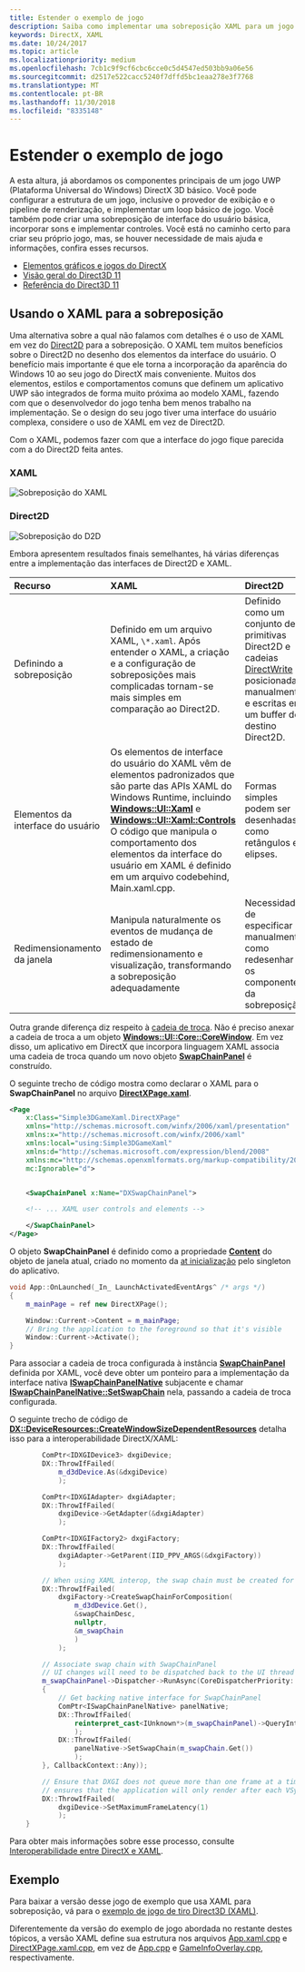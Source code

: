 ```yaml
---
title: Estender o exemplo de jogo
description: Saiba como implementar uma sobreposição XAML para um jogo UWP DirectX.
keywords: DirectX, XAML
ms.date: 10/24/2017
ms.topic: article
ms.localizationpriority: medium
ms.openlocfilehash: 7cb1c9f9cf6cbc6cce0c5d4547ed503bb9a06e56
ms.sourcegitcommit: d2517e522cacc5240f7dffd5bc1eaa278e3f7768
ms.translationtype: MT
ms.contentlocale: pt-BR
ms.lasthandoff: 11/30/2018
ms.locfileid: "8335148"
---
```

# <a name="extend-the-game-sample"></a>Estender o exemplo de jogo

A esta altura, já abordamos os componentes principais de um jogo UWP (Plataforma Universal do Windows) DirectX 3D básico. Você pode configurar a estrutura de um jogo, inclusive o provedor de exibição e o pipeline de renderização, e implementar um loop básico de jogo. Você também pode criar uma sobreposição de interface do usuário básica, incorporar sons e implementar controles. Você está no caminho certo para criar seu próprio jogo, mas, se houver necessidade de mais ajuda e informações, confira esses recursos.

-   [Elementos gráficos e jogos do DirectX](https://msdn.microsoft.com/library/windows/desktop/ee663274)
-   [Visão geral do Direct3D 11](https://msdn.microsoft.com/library/windows/desktop/ff476345)
-   [Referência do Direct3D 11](https://msdn.microsoft.com/library/windows/desktop/ff476147)

## <a name="using-xaml-for-the-overlay"></a>Usando o XAML para a sobreposição


Uma alternativa sobre a qual não falamos com detalhes é o uso de XAML em vez do [Direct2D](https://msdn.microsoft.com/library/windows/desktop/dd370990) para a sobreposição. O XAML tem muitos benefícios sobre o Direct2D no desenho dos elementos da interface do usuário. O benefício mais importante é que ele torna a incorporação da aparência do Windows 10 ao seu jogo do DirectX mais conveniente. Muitos dos elementos, estilos e comportamentos comuns que definem um aplicativo UWP são integrados de forma muito próxima ao modelo XAML, fazendo com que o desenvolvedor do jogo tenha bem menos trabalho na implementação. Se o design do seu jogo tiver uma interface do usuário complexa, considere o uso de XAML em vez de Direct2D.

Com o XAML, podemos fazer com que a interface do jogo fique parecida com a do Direct2D feita antes.

### <a name="xaml"></a>XAML
![Sobreposição do XAML](./images/simple-dx-game-extend-xaml.PNG)

### <a name="direct2d"></a>Direct2D
![Sobreposição do D2D](./images/simple-dx-game-extend-d2d.PNG)

Embora apresentem resultados finais semelhantes, há várias diferenças entre a implementação das interfaces de Direct2D e XAML.

Recurso | XAML| Direct2D
:----------|:----------- | :-----------
Definindo a sobreposição | Definido em um arquivo XAML, `\*.xaml`. Após entender o XAML, a criação e a configuração de sobreposições mais complicadas tornam-se mais simples em comparação ao Direct2D.| Definido como um conjunto de primitivas Direct2D e cadeias [DirectWrite](https://msdn.microsoft.com/library/windows/desktop/dd368038) posicionadas manualmente e escritas em um buffer de destino Direct2D. 
Elementos da interface do usuário | Os elementos de interface do usuário do XAML vêm de elementos padronizados que são parte das APIs XAML do Windows Runtime, incluindo [**Windows::UI::Xaml**](https://msdn.microsoft.com/library/windows/apps/br209045) e [**Windows::UI::Xaml::Controls**](https://msdn.microsoft.com/library/windows/apps/br227716) O código que manipula o comportamento dos elementos da interface do usuário em XAML é definido em um arquivo codebehind, Main.xaml.cpp. | Formas simples podem ser desenhadas, como retângulos e elipses.
Redimensionamento da janela | Manipula naturalmente os eventos de mudança de estado de redimensionamento e visualização, transformando a sobreposição adequadamente | Necessidade de especificar manualmente como redesenhar os componentes da sobreposição.


Outra grande diferença diz respeito à [cadeia de troca](https://docs.microsoft.com/windows/uwp/graphics-concepts/swap-chains). Não é preciso anexar a cadeia de troca a um objeto [**Windows::UI::Core::CoreWindow**](https://docs.microsoft.com/uwp/api/windows.ui.core.corewindow). Em vez disso, um aplicativo em DirectX que incorpora linguagem XAML associa uma cadeia de troca quando um novo objeto [**SwapChainPanel**](https://docs.microsoft.com/uwp/api/windows.ui.xaml.controls.swapchainpanel) é construído. 

O seguinte trecho de código mostra como declarar o XAML para o **SwapChainPanel** no arquivo [**DirectXPage.xaml**](https://github.com/Microsoft/Windows-universal-samples/blob/6370138b150ca8a34ff86de376ab6408c5587f5d/Samples/Simple3DGameXaml/cpp/DirectXPage.xaml).
```xml
<Page
    x:Class="Simple3DGameXaml.DirectXPage"
    xmlns="http://schemas.microsoft.com/winfx/2006/xaml/presentation"
    xmlns:x="http://schemas.microsoft.com/winfx/2006/xaml"
    xmlns:local="using:Simple3DGameXaml"
    xmlns:d="http://schemas.microsoft.com/expression/blend/2008"
    xmlns:mc="http://schemas.openxmlformats.org/markup-compatibility/2006"
    mc:Ignorable="d">


    <SwapChainPanel x:Name="DXSwapChainPanel">

    <!-- ... XAML user controls and elements -->

    </SwapChainPanel>
</Page>
```

O objeto **SwapChainPanel** é definido como a propriedade [**Content**](https://docs.microsoft.com/uwp/api/Windows.UI.Xaml.Window.Content) do objeto de janela atual, criado no momento da [at inicialização](https://github.com/Microsoft/Windows-universal-samples/blob/6370138b150ca8a34ff86de376ab6408c5587f5d/Samples/Simple3DGameXaml/cpp/App.xaml.cpp#L45-L51) pelo singleton do aplicativo.

```cpp
void App::OnLaunched(_In_ LaunchActivatedEventArgs^ /* args */)
{
    m_mainPage = ref new DirectXPage();

    Window::Current->Content = m_mainPage;
    // Bring the application to the foreground so that it's visible
    Window::Current->Activate();
}
```


Para associar a cadeia de troca configurada à instância [**SwapChainPanel**](https://docs.microsoft.com/uwp/api/Windows.UI.Xaml.Controls.SwapChainPanel) definida por XAML, você deve obter um ponteiro para a implementação da interface nativa [**ISwapChainPanelNative**](https://msdn.microsoft.com/library/dn302143) subjacente e chamar [**ISwapChainPanelNative::SetSwapChain**](https://msdn.microsoft.com/library/windows/desktop/dn302144) nela, passando a cadeia de troca configurada. 

O seguinte trecho de código de [**DX::DeviceResources::CreateWindowSizeDependentResources**](https://github.com/Microsoft/Windows-universal-samples/blob/6370138b150ca8a34ff86de376ab6408c5587f5d/Samples/Simple3DGameXaml/cpp/Common/DeviceResources.cpp#L218-L521) detalha isso para a interoperabilidade DirectX/XAML:

```cpp
        ComPtr<IDXGIDevice3> dxgiDevice;
        DX::ThrowIfFailed(
            m_d3dDevice.As(&dxgiDevice)
            );

        ComPtr<IDXGIAdapter> dxgiAdapter;
        DX::ThrowIfFailed(
            dxgiDevice->GetAdapter(&dxgiAdapter)
            );

        ComPtr<IDXGIFactory2> dxgiFactory;
        DX::ThrowIfFailed(
            dxgiAdapter->GetParent(IID_PPV_ARGS(&dxgiFactory))
            );

        // When using XAML interop, the swap chain must be created for composition.
        DX::ThrowIfFailed(
            dxgiFactory->CreateSwapChainForComposition(
                m_d3dDevice.Get(),
                &swapChainDesc,
                nullptr,
                &m_swapChain
                )
            );

        // Associate swap chain with SwapChainPanel
        // UI changes will need to be dispatched back to the UI thread
        m_swapChainPanel->Dispatcher->RunAsync(CoreDispatcherPriority::High, ref new DispatchedHandler([=]()
        {
            // Get backing native interface for SwapChainPanel
            ComPtr<ISwapChainPanelNative> panelNative;
            DX::ThrowIfFailed(
                reinterpret_cast<IUnknown*>(m_swapChainPanel)->QueryInterface(IID_PPV_ARGS(&panelNative))
                );
            DX::ThrowIfFailed(
                panelNative->SetSwapChain(m_swapChain.Get())
                );
        }, CallbackContext::Any));

        // Ensure that DXGI does not queue more than one frame at a time. This both reduces latency and
        // ensures that the application will only render after each VSync, minimizing power consumption.
        DX::ThrowIfFailed(
            dxgiDevice->SetMaximumFrameLatency(1)
            );
    }
```

Para obter mais informações sobre esse processo, consulte [Interoperabilidade entre DirectX e XAML](directx-and-xaml-interop.md).

## <a name="sample"></a>Exemplo

Para baixar a versão desse jogo de exemplo que usa XAML para sobreposição, vá para o [exemplo de jogo de tiro Direct3D (XAML)](https://github.com/Microsoft/Windows-universal-samples/tree/master/Samples/Simple3DGameXaml).


Diferentemente da versão do exemplo de jogo abordada no restante destes tópicos, a versão XAML define sua estrutura nos arquivos [App.xaml.cpp](https://github.com/Microsoft/Windows-universal-samples/blob/6370138b150ca8a34ff86de376ab6408c5587f5d/Samples/Simple3DGameXaml/cpp/App.xaml.cpp) e [DirectXPage.xaml.cpp](https://github.com/Microsoft/Windows-universal-samples/blob/6370138b150ca8a34ff86de376ab6408c5587f5d/Samples/Simple3DGameXaml/cpp/DirectXPage.xaml.cpp), em vez de [App.cpp](https://github.com/Microsoft/Windows-universal-samples/blob/6370138b150ca8a34ff86de376ab6408c5587f5d/Samples/Simple3DGameDX/cpp/App.cpp) e [GameInfoOverlay.cpp](https://github.com/Microsoft/Windows-universal-samples/blob/6370138b150ca8a34ff86de376ab6408c5587f5d/Samples/Simple3DGameDX/cpp/GameInfoOverlay.cpp), respectivamente.
